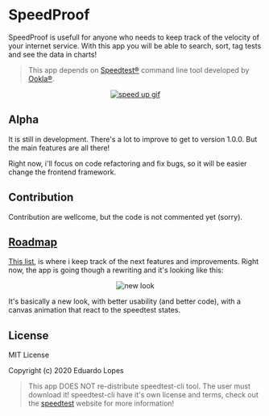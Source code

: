 # SpeedProof

SpeedProof is usefull for anyone who needs to keep track of the velocity of your internet service. With this app you will be able to search, sort, tag tests and see the data in charts!

> This app depends on [Speedtest®](https://www.speedtest.net/) command line tool developed by [Ookla®](https://www.ookla.com/).

<div align="center">
  <a href="https://imgur.com/3KAo4NM"><img src="https://i.imgur.com/3KAo4NM.gif" title="speed up gif" /></a>
</div>

## Alpha

It is still in development. There's a lot to improve to get to version 1.0.0. But the main features are all there!

Right now, i'll focus on code refactoring and fix bugs, so it will be easier change the frontend framework.

## Contribution
Contribution are wellcome, but the code is not commented yet (sorry).

## [Roadmap](https://dynalist.io/d/pF1uVcw4BiXqUkAJZubFv9Wk)

[This list](https://dynalist.io/d/pF1uVcw4BiXqUkAJZubFv9Wk), is where i keep track of the next features and improvements.
Right now, the app is going though a rewriting and it's looking like this:

<div align="center">
  <img src="https://i.imgur.com/41Piu3R.png" title="new look" />
</div>

It's basically a new look, with better usability (and better code), with a canvas animation that react to the speedtest states.

## License

MIT License

Copyright (c) 2020 Eduardo Lopes

> This app DOES NOT re-distribute speedtest-cli tool. The user must download it! speedtest-cli have it's own license and terms, check out the [speedtest](https://www.speedtest.net/apps/cli) website for more information!
